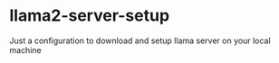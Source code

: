 # llama2-server-setup
Just a configuration to download and setup llama server on your local machine
